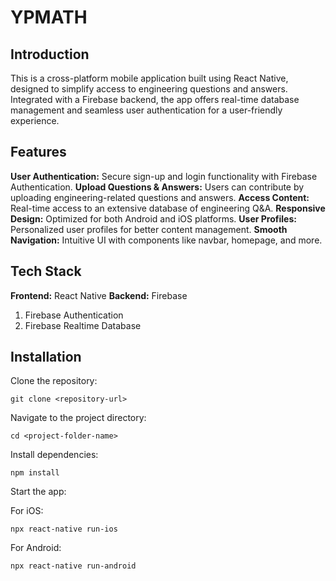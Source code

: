 # YPMATH
## Introduction
This is a cross-platform mobile application built using React Native, designed to simplify access to engineering questions and answers. Integrated with a Firebase backend, the app offers real-time database management and seamless user authentication for a user-friendly experience.

## Features
**User Authentication:** Secure sign-up and login functionality with Firebase Authentication.
**Upload Questions & Answers:** Users can contribute by uploading engineering-related questions and answers.
**Access Content:** Real-time access to an extensive database of engineering Q&A.
**Responsive Design:** Optimized for both Android and iOS platforms.
**User Profiles:** Personalized user profiles for better content management.
**Smooth Navigation:** Intuitive UI with components like navbar, homepage, and more.

## Tech Stack
**Frontend:** React Native
**Backend:** Firebase
1. Firebase Authentication
2. Firebase Realtime Database

## Installation
Clone the repository:

    git clone <repository-url>

Navigate to the project directory:

    cd <project-folder-name>

Install dependencies:

    npm install

Start the app:

For iOS:

    npx react-native run-ios

For Android:

    npx react-native run-android

